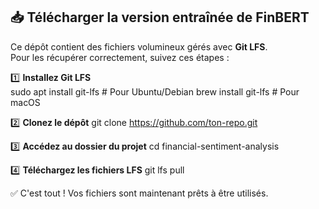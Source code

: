 ## 📥 Télécharger la version entraînée de FinBERT

Ce dépôt contient des fichiers volumineux gérés avec **Git LFS**.  
Pour les récupérer correctement, suivez ces étapes :

1️⃣ **Installez Git LFS**  
   sudo apt install git-lfs  # Pour Ubuntu/Debian
   brew install git-lfs       # Pour macOS

2️⃣ **Clonez le dépôt** 
git clone https://github.com/ton-repo.git

3️⃣ **Accédez au dossier du projet** 
cd financial-sentiment-analysis

4️⃣ **Téléchargez les fichiers LFS** 
git lfs pull

✅ C'est tout ! Vos fichiers sont maintenant prêts à être utilisés.
